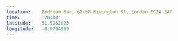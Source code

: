 ```yaml
---
location:    Bedroom Bar, 62-68 Rivington St, London EC2A 3AY
time:        '20:00'
latitude:    51.5262023
longitude:   -0.0794999
---
```

